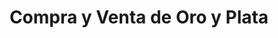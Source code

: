 ---
title: "Compra y Venta de Oro y Plata"
url: /toluca-de-lerdo/compra-y-venta-de-oro-y-plata/
shop: joyería
---